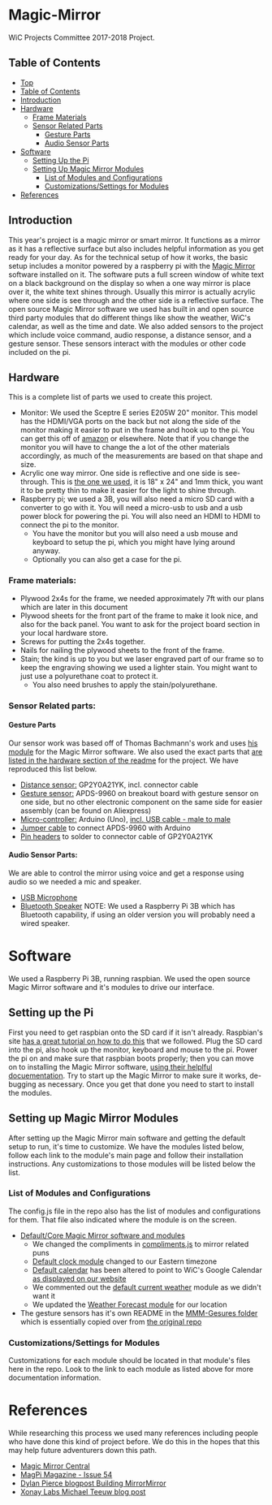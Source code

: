 # Magic-Mirror
WiC Projects Committee 2017-2018 Project.

## Table of Contents
- [Top](#magic-mirror)
- [Table of Contents](#table-of-contents)
- [Introduction](#introduction)
- [Hardware](#hardware)
    - [Frame Materials](#frame-materials)
    - [Sensor Related Parts](#sensor-related-parts)
        - [Gesture Parts](#gesture-parts)
        - [Audio Sensor Parts](#audio-sensor-parts)
- [Software](#software)
    - [Setting Up the Pi](#setting-up-the-pi)
    - [Setting Up Magic Mirror Modules](#setting-up-magic-mirror-modules)
        - [List of Modules and Configurations](#list-of-modules-and-configurations)
        - [Customizations/Settings for Modules](#customizationssettings-for-modules)
- [References](#references)

## Introduction
This year's project is a magic mirror or smart mirror. It functions as a mirror as it has a reflective surface but also includes helpful information as you get ready for your day. As for the technical setup of how it works, the basic setup includes a monitor powered by a raspberry pi with the [Magic Mirror](https://magicmirror.builders/) software installed on it. The software puts a full screen window of white text on a black background on the display so when a one way mirror is place over it, the white text shines through. Usually this mirror is actually acrylic where one side is see through and the other side is a reflective surface. The open source Magic Mirror software we used has built in and open source third party modules that do different things like show the weather, WiC's calendar, as well as the time and date. We also added sensors to the project which include voice command, audio response, a distance sensor, and a gesture sensor. These sensors interact with the modules or other code included on the pi.

## Hardware
This is a complete list of parts we used to create this project.

- Monitor: We used the Sceptre E series E205W 20" monitor. This model has the HDMI/VGA ports on the back but not along the side of the monitor making it easier to put in the frame and hook up to the pi. You can get this off of [amazon](https://www.amazon.com/Sceptre-E205W-1600-V1-LED-Lit-Monitor/dp/B00S8W8QMG/ref=as_li_ss_tl?ie=UTF8&qid=1473453637&sr=8-11&keywords=led%2Bmonitor&linkCode=sl1&tag=gjhug1-20&linkId=682d1cdafd514bdc5d7574a53848e341&th=1) or elsewhere. Note that if you change the monitor you will have to change the a lot of the other materials accordingly, as much of the measurements are based on that shape and size.
- Acrylic one way mirror. One side is reflective and one side is see-through. This is [the one we used](https://www.amazon.com/gp/product/B01CZ35XWY/ref=as_li_ss_tl?ie=UTF8&psc=1&linkCode=sl1&tag=gjhug1-20&linkId=5b62ea56680f9cf4a33e5db6234da0c4), it is 18" x 24" and 1mm thick, you want it to be pretty thin to make it easier for the light to shine through.
- Raspberry pi; we used a 3B, you will also need a micro SD card with a converter to go with it. You will need a micro-usb to usb and a usb power block for powering the pi. You will also need an HDMI to HDMI to connect the pi to the monitor.
    - You have the monitor but you will also need a usb mouse and keyboard to setup the pi, which you might have lying around anyway.
    - Optionally you can also get a case for the pi.

### Frame materials:
- Plywood 2x4s for the frame, we needed approximately 7ft with our plans which are later in this document
- Plywood sheets for the front part of the frame to make it look nice, and also for the back panel. You want to ask for the project board section in your local hardware store.
- Screws for putting the 2x4s together.
- Nails for nailing the plywood sheets to the front of the frame.
- Stain; the kind is up to you but we laser engraved part of our frame so to keep the engraving showing we used a lighter stain. You might want to just use a polyurethane coat to protect it.
    - You also need brushes to apply the stain/polyurethane.

### Sensor Related parts:
#### Gesture Parts
Our sensor work was based off of Thomas Bachmann's work and uses [his module](https://github.com/thobach/MMM-Gestures) for the Magic Mirror software. We also used the exact parts that [are listed in the hardware section of the readme](https://github.com/thobach/MMM-Gestures#hardware-setup) for the project. We have reproduced this list below.
- [Distance sensor:](https://www.amazon.com/GP2Y0A21YK0F-Sharp-Distance-10-80cm-Compatible/dp/B00IMOSEJA/ref=sr_1_sc_2?ie=UTF8&qid=1516763743&sr=8-2-spell&keywords=GP2Y0A21YK) GP2Y0A21YK, incl. connector cable
- [Gesture sensor:](https://www.amazon.com/Gowoops-APDS-9960-Recognition-Direction-Proximity/dp/B075651R2V/ref=sr_1_2?ie=UTF8&qid=1516763965&sr=8-2&keywords=APDS-9960
) APDS-9960 on breakout board with gesture sensor on one side, but no other electronic component on the same side for easier assembly (can be found on Aliexpress)
- [Micro-controller:](https://www.amazon.com/Elegoo-Board-ATmega328P-ATMEGA16U2-Arduino/dp/B01EWOE0UU/ref=sr_1_2_sspa?s=electronics&ie=UTF8&qid=1516765015&sr=1-2-spons&keywords=arduino+uno+with+usb&psc=1) Arduino (Uno), [incl. USB cable - male to male](https://www.amazon.com/UGREEN-Transfer-Enclosures-Printers-Cameras/dp/B00P0E394U/ref=sr_1_3?ie=UTF8&qid=1516765103&sr=8-3&keywords=usb%2Bto%2Busb&th=1)
- [Jumper cable](https://www.amazon.com/Haitronic-Multicolored-Breadboard-Arduino-raspberry/dp/B01LZF1ZSZ/ref=sr_1_1?ie=UTF8&qid=1516764623&sr=8-1&keywords=jumper+cable+arduino) to connect APDS-9960 with Arduino
- [Pin headers](https://www.amazon.com/OCR-Breakaway-Connector-Assortment-Arduino/dp/B01MQ48T2V/ref=sr_1_4?ie=UTF8&qid=1516764449&sr=8-4&keywords=pin+header) to solder to connector cable of GP2Y0A21YK

#### Audio Sensor Parts:
We are able to control the mirror using voice and get a response using audio so we needed a mic and speaker.
- [USB Microphone](https://www.amazon.com/eBerry-Adjustable-Microphone-Compatible-Recording/dp/B00UZY2YQE/ref=sr_1_6?ie=UTF8&qid=1516681229&sr=8-6&keywords=usb+microphone)
- [Bluetooth Speaker](https://www.amazon.com/NEWBEING-Wireless-Bluetooth-Handsfree-Slot%EF%BC%88Blue/dp/B0764CDY7Q/ref=sr_1_79?s=electronics&ie=UTF8&qid=1516682104&sr=1-79&keywords=speaker+bluetooth) NOTE: We used a Raspberry Pi 3B which has Bluetooth capability, if using an older version you will probably need a wired speaker.

# Software
We used a Raspberry Pi 3B, running raspbian. We used the open source Magic Mirror software and it's modules to drive our interface.

## Setting up the Pi
First you need to get raspbian onto the SD card if it isn't already. Raspbian's site [has a great tutorial on how to do this](https://www.raspberrypi.org/documentation/installation/installing-images/README.md) that we followed. Plug the SD card into the pi, also hook up the monitor, keyboard and mouse to the pi. Power the pi on and make sure that raspbian boots properly; then you can move on to installing the Magic Mirror software, [using their helplful docuementation](https://github.com/MichMich/MagicMirror#usage). Try to start up the Magic Mirror to make sure it works, de-bugging as necessary. Once you get that done you need to start to install the modules.

## Setting up Magic Mirror Modules
After setting up the Magic Mirror main software and getting the default setup to run, it's time to customize. We have the modules listed below, follow each link to the module's main page and follow their installation instructions. Any customizations to those modules will be listed below the list.

### List of Modules and Configurations
The config.js file in the repo also has the list of modules and configurations for them. That file also indicated where the module is on the screen.

- [Default/Core Magic Mirror software and modules](https://github.com/MichMich/MagicMirror#modules)
    - We changed the compliments in [compliments.js](https://github.com/MichMich/MagicMirror/tree/master/modules/default/compliments) to mirror related puns
    - [Default clock module](https://github.com/MichMich/MagicMirror/tree/master/modules/default/clock) changed to our Eastern timezone
    - [Default calendar](https://github.com/MichMich/MagicMirror/tree/master/modules/default/calendar) has been altered to point to WiC's Google Calendar [as displayed on our website](http://wic.rit.edu/events.php)
    - We commented out the [default current weather](https://github.com/MichMich/MagicMirror/tree/master/modules/default/currentweather) module as we didn't want it
    - We updated the [Weather Forecast module](https://github.com/MichMich/MagicMirror/tree/master/modules/default/weatherforecast) for our location
- The gesture sensors has it's own README in the [MMM-Gesures folder](https://github.com/Women-in-Computing-at-RIT/Magic-Mirror/tree/master/MMM-Gestures) which is essentially copied over from [the original repo](https://github.com/thobach/MMM-Gestures)

### Customizations/Settings for Modules
Customizations for each module should be located in that module's files here in the repo. Look to the link to each module as listed above for more documentation information.

# References
While researching this process we used many references including people who have done this kind of project before. We do this in the hopes that this may help future adventurers down this path.

- [Magic Mirror Central](https://www.magicmirrorcentral.com/making-a-magic-mirror/)
- [MagPi Magazine - Issue 54](https://www.raspberrypi.org/magpi/issues/54/)
- [Dylan Pierce blogpost Building MirrorMirror](http://blog.dylanjpierce.com/raspberrypi/magicmirror/tutorial/2015/12/27/build-a-magic-mirror.html)
- [Xonay Labs Michael Teeuw blog post](http://michaelteeuw.nl/post/80391333672/magic-mirror-part-i-the-idea-the-mirror)
